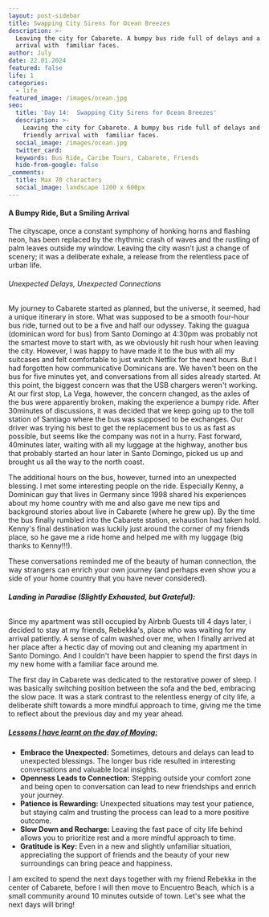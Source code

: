 ```yaml
---
layout: post-sidebar
title: Swapping City Sirens for Ocean Breezes
description: >-
  Leaving the city for Cabarete. A bumpy bus ride full of delays and a friendly
  arrival with  familiar faces.
author: July
date: 22.01.2024 
featured: false
life: 1
categories:
  - life
featured_image: /images/ocean.jpg
seo:
  title: 'Day 14:  Swapping City Sirens for Ocean Breezes'
  description: >-
    Leaving the city for Cabarete. A bumpy bus ride full of delays and a
    friendly arrival with  familiar faces.
  social_image: /images/ocean.jpg
  twitter_card:
  keywords: Bus Ride, Caribe Tours, Cabarete, Friends
  hide-from-google: false
_comments:
  title: Max 70 characters
  social_image: landscape 1200 x 600px
---
```


#### **A Bumpy Ride, But a Smiling Arrival**

The cityscape, once a constant symphony of honking horns and flashing neon, has been replaced by the rhythmic crash of waves and the rustling of palm leaves outside my window. Leaving the city wasn't just a change of scenery; it was a deliberate exhale, a release from the relentless pace of urban life.

###### Unexpected Delays, Unexpected Connections

My journey to Cabarete started as planned, but the universe, it seemed, had a unique itinerary in store. What was supposed to be a smooth four-hour bus ride, turned out to be a five and half our odyssey. Taking the guagua (dominican word for bus) from Santo Domingo at 4:30pm was probably not the smartest move to start with, as we obviously hit rush hour when leaving the city. However, I was happy to have made it to the bus with all my suitcases and felt comfortable to just watch Netflix for the next hours. But I had forgotten how communicative Dominicans are. We haven't been on the bus for five minutes yet, and conversations from all sides already started. At this point, the biggest concern was that the USB chargers weren't working. At our first stop, La Vega, however, the concern changed, as the axles of the bus were apparently broken, making the experience a bumpy ride. After 30minutes of discussions, it was decided that we keep going up to the toll station of Santiago where the bus was supposed to be exchanges. Our driver was trying his best to get the replacement bus to us as fast as possible, but seems like the company was not in a hurry. Fast forward, 40minutes later, waiting with all my luggage at the highway, another bus that probably started an hour later in Santo Domingo, picked us up and brought us all the way to the north coast.

The additional hours on the bus, however, turned into an unexpected blessing. I met some interesting people on the ride. Especially Kenny, a Dominican guy that lives in Germany since 1998 shared his experiences about my home country with me and also gave me new tips and background stories about live in Cabarete (where he grew up). By the time the bus finally rumbled into the Cabarete station, exhaustion had taken hold. Kenny's final destination was luckily just around the corner of my friends place, so he gave me a ride home and helped me with my luggage (big thanks to Kenny!!!).

These conversations reminded me of the beauty of human connection, the way strangers can enrich your own journey (and perhaps even show you a side of your home country that you have never considered).

###### **Landing in Paradise (Slightly Exhausted, but Grateful):**

Since my apartment was still occupied by Airbnb Guests till 4 days later, i decided to stay at my friends, Rebekka's, place who was waiting for my arrival patiently. A sense of calm washed over me, when I finally arrived at her place after a hectic day of moving out and cleaning my apartment in Santo Domingo. And I couldn't have been happier to spend the first days in my new home with a familiar face around me.

The first day in Cabarete was dedicated to the restorative power of sleep. I was basically switching position between the sofa and the bed, embracing the slow pace. It was a stark contrast to the relentless energy of city life, a deliberate shift towards a more mindful approach to time, giving me the time to reflect about the previous day and my year ahead.



##### <u>Lessons I have learnt on the day of Moving:</u>

* **Embrace the Unexpected:** Sometimes, detours and delays can lead to unexpected blessings. The longer bus ride resulted in interesting conversations and valuable local insights.
* **Openness Leads to Connection:** Stepping outside your comfort zone and being open to conversation can lead to new friendships and enrich your journey.
* **Patience is Rewarding:** Unexpected situations may test your patience, but staying calm and trusting the process can lead to a more positive outcome.
* **Slow Down and Recharge:** Leaving the fast pace of city life behind allows you to prioritize rest and a more mindful approach to time.
* **Gratitude is Key:** Even in a new and slightly unfamiliar situation, appreciating the support of friends and the beauty of your new surroundings can bring peace and happiness.

I am excited to spend the next days together with my friend Rebekka in the center of Cabarete, before I will then move to Encuentro Beach, which is a small community around 10 minutes outside of town. Let's see what the next days will bring!